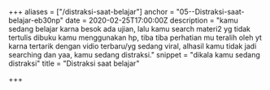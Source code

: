 +++
aliases = ["/distraksi-saat-belajar"]
anchor = "05--Distraksi-saat-belajar-eb30np"
date = 2020-02-25T17:00:00Z
description = "kamu sedang belajar karna besok ada ujian, lalu kamu search materi2 yg tidak tertulis dibuku kamu menggunakan hp, tiba tiba perhatian mu teralih oleh yt karna tertarik dengan vidio terbaru/yg sedang viral, alhasil kamu tidak jadi searching dan yaa, kamu sedang distraksi."
snippet = "dikala kamu sedang distraksi"
title = "Distraksi saat belajar"

+++
